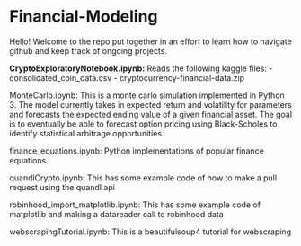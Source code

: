 # Financial-Modeling
Hello! 
Welcome to the repo put together in an effort to learn 
how to navigate github and keep track of ongoing projects.

<b>CryptoExploratoryNotebook.ipynb:</b>
  Reads the following kaggle files:
    - consolidated_coin_data.csv
    - cryptocurrency-financial-data.zip	  

MonteCarlo.ipynb:
  This is a monte carlo simulation implemented in Python 3. 
  The model currently takes in expected return and volatility for parameters
    and forecasts the expected ending value of a given financial asset.
  The goal is to eventually be able to forecast option pricing using Black-Scholes
    to identify statistical arbitrage opportunities. 

finance_equations.ipynb:
  Python implementations of popular finance equations

quandlCrypto.ipynb:
  This has some example code of how to make a pull request using the quandl api

robinhood_import_matplotlib.ipynb:
  This has some example code of matplotlib and making a datareader call to robinhood data

webscrapingTutorial.ipynb:
  This is a beautifulsoup4 tutorial for webscraping
